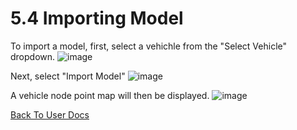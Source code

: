 # 5.4 Importing Model

To import a model, first, select a vehichle from the "Select Vehicle" dropdown.
![image](https://user-images.githubusercontent.com/112486258/213470309-d578055e-3d18-47d8-8bbc-bb5949f4546c.png)

Next, select "Import Model"
![image](https://user-images.githubusercontent.com/112486258/213470375-c14e9bf7-8543-4516-bfdc-cf7d617043b5.png)

A vehicle node point map will then be displayed.
![image](https://user-images.githubusercontent.com/112486258/213470468-254befd1-40d9-4c68-b25b-66cc094dfd10.png)




[Back To User Docs](https://github.com/rlogsdon7/Metaverse-Maintenance/blob/main/UserDocs.md)
